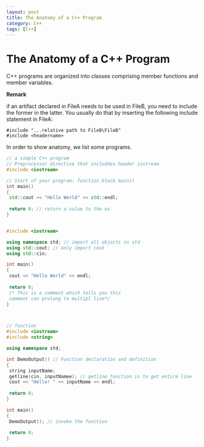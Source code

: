```yaml
---
layout: post
title: The Anatomy of a C++ Program
category: C++
tags: [C++]
---
```


# The Anatomy of a C++ Program
C++ programs are organized into classes comprising member functions and member variables.

**Remark**

if an artifact declared in FileA needs to be used in FileB, you need to include the former in the latter. You usually do that by inserting the following include statement in FileA:
 ```
#include "...relative path to FileB\FileB"
#include <headername>
```
 
In order to show anatomy, we list some programs.

 ```C++
 // a simple C++ program
// Preprocessor directive that includdes header iostream
#include <iostream>

// Start of your program: function block main()
int main()
{
  std::cout << "Hello World" << std::endl;
  
  return 0; // return a value to the os
}


#include <iostream>

using namespace std; // import all objects in std
using std::cout; // only import cout
using std::cin;

int main()
{
  cout << "Hello World" << endl;
  
  return 0;
  /* This is a comment which tells you this 
  comment can prolong to multipl line*/
}



// function
#include <iostream>
#include <string>

using namespace std;

int DemoOutput() // Function declaration and definition
{
  string inputName;
  getline(cin, inputNamee); // getline function is to get entire line
  cout << "Hello! " << inputName << endl; 
  
  return 0;
}

int main()
{
  DemoOutput(); // invoke the function
  
  return 0;
}
```
